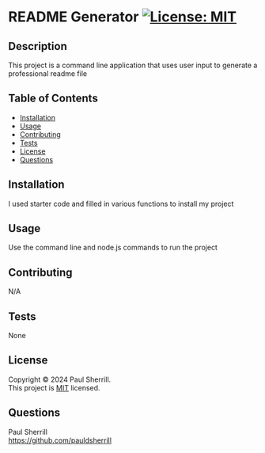 # README Generator [![License: MIT](https://img.shields.io/badge/License-MIT-yellow.svg)](https://opensource.org/licenses/MIT)

## Description
This project is a command line application that uses user input to generate a professional readme file

## Table of Contents
- [Installation](#installation)
- [Usage](#usage)
- [Contributing](#contributing)
- [Tests](#tests)
- [License](#license)
- [Questions](#questions)

## Installation
I used starter code and filled in various functions to install my project

## Usage
Use the command line and node.js commands to run the project

## Contributing
N/A

## Tests
None

## License
Copyright © 2024 Paul Sherrill. <br />
This project is [MIT](https://www.mit.edu/~amini/LICENSE.md) licensed.

## Questions
Paul Sherrill <br />
https://github.com/pauldsherrill